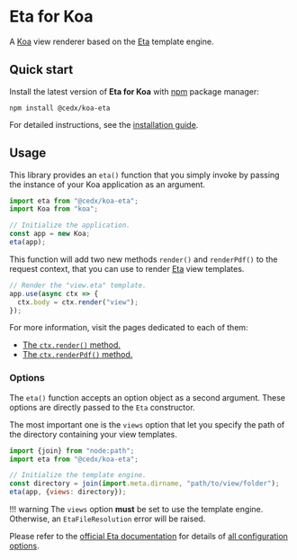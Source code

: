 # Eta for Koa
A [Koa](https://koajs.com) view renderer based on the [Eta](https://eta.js.org) template engine.
	
## Quick start
Install the latest version of **Eta for Koa** with [npm](https://www.npmjs.com) package manager:

```shell
npm install @cedx/koa-eta
```

For detailed instructions, see the [installation guide](installation.md).

## Usage
This library provides an `eta()` function that you simply invoke by passing the instance
of your Koa application as an argument.

```js
import eta from "@cedx/koa-eta";
import Koa from "koa";

// Initialize the application.
const app = new Koa;
eta(app);
```

This function will add two new methods `render()` and `renderPdf()` to the request context,
that you can use to render [Eta](https://eta.js.org) view templates.

```js
// Render the "view.eta" template.
app.use(async ctx => {
  ctx.body = ctx.render("view");
});
```

For more information, visit the pages dedicated to each of them:

- [The `ctx.render()` method.](usage/html.md)
- [The `ctx.renderPdf()` method.](usage/pdf.md)

### Options
The `eta()` function accepts an option object as a second argument.
These options are directly passed to the `Eta` constructor.

The most important one is the `views` option that let you specify the path of the directory containing your view templates.

```js
import {join} from "node:path";
import eta from "@cedx/koa-eta";

// Initialize the template engine.
const directory = join(import.meta.dirname, "path/to/view/folder");
eta(app, {views: directory});
```

!!! warning
    The `views` option **must** be set to use the template engine.  
    Otherwise, an `EtaFileResolution` error will be raised.

Please refer to the [official Eta documentation](https://eta.js.org) for details
of [all configuration options](https://eta.js.org/docs/api/configuration).
